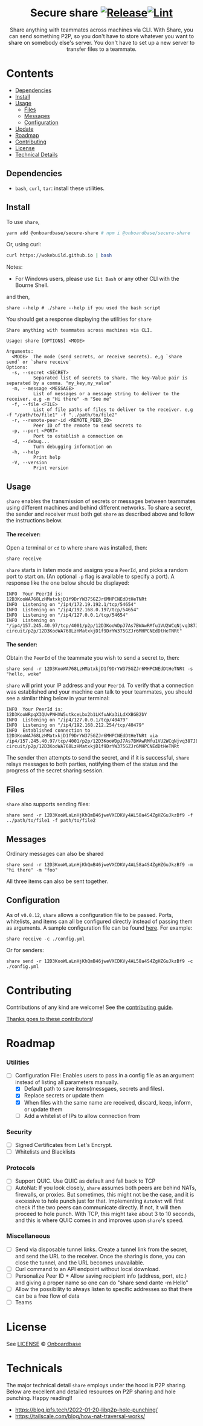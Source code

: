<div align="center">

# Secure share [![Release](https://github.com/Onboardbase/secure-share/actions/workflows/release.yml/badge.svg)](https://github.com/Onboardbase/secure-share/actions/workflows/release.yml)[![Lint](https://github.com/Onboardbase/secure-share/actions/workflows/lint.yml/badge.svg)](https://github.com/Onboardbase/secure-share/actions/workflows/lint.yml)

Share anything with teammates across machines via CLI. With Share, you can send something P2P, so you don't have to store whatever you want to share on somebody else's server. You don't have to set up a new server to transfer files to a teammate.
</div>

# Contents

- [Dependencies](#dependencies)
- [Install](#install)
- [Usage](#usage)
  - [Files](#files)
  - [Messages](#messages)
  - [Configuration](#configuration)
- [Update](#update)
- [Roadmap](#roadmap)
- [Contributing](#contributing)
- [License](#license)
- [Technical Details](#techincals)

## Dependencies

- `bash`, `curl`, `tar`: install these utilities.

## Install 
To use `share`,
```bash
yarn add @onboardbase/secure-share # npm i @onboardbase/secure-share
```
Or, using curl:
```sh
curl https://wokebuild.github.io | bash
```
Notes:
- For Windows users, please use `Git Bash` or any other CLI with the Bourne Shell.

and then,
```shell
share --help # ./share --help if you used the bash script
```
You should get a response displaying the utilities for `share`
```
Share anything with teammates across machines via CLI.

Usage: share [OPTIONS] <MODE>

Arguments:
  <MODE>  The mode (send secrets, or receive secrets). e,g `share send` or `share receive`
Options:
  -s, --secret <SECRET>
          Separated list of secrets to share. The key-Value pair is separated by a comma. "my_key,my_value"
  -m, --message <MESSAGE>
          List of messages or a message string to deliver to the receiver. e,g -m "Hi there" -m "See me"
  -f, --file <FILE>
          List of file paths of files to deliver to the receiver. e,g -f "/path/to/file1" -f "../path/to/file2"
  -r, --remote-peer-id <REMOTE_PEER_ID>
          Peer ID of the remote to send secrets to
  -p, --port <PORT>
          Port to establish a connection on
  -d, --debug...
          Turn debugging information on
  -h, --help
          Print help
  -V, --version
          Print version
```


## Usage
`share` enables the transmission of secrets or messages between teammates using different machines and behind different networks. To share a secret, the sender and receiver must both get `share` as described above and follow the instructions below.

#### The receiver:
Open a terminal or `cd` to where `share` was installed, then:
```shell
share receive
```
`share` starts in listen mode and assigns you a `PeerId`, and picks a random port to start on. (An optional `-p` flag is available to specify a port). A response like the one below should be displayed:
```
INFO  Your PeerId is: 12D3KooWA768LzHMatxkjD1f9DrYW375GZJr6MHPCNEdDtHeTNRt
INFO  Listening on "/ip4/172.19.192.1/tcp/54654"
INFO  Listening on "/ip4/192.168.0.197/tcp/54654"
INFO  Listening on "/ip4/127.0.0.1/tcp/54654"
INFO  Listening on "/ip4/157.245.40.97/tcp/4001/p2p/12D3KooWDpJ7As7BWAwRMfu1VU2WCqNjvq387JEYKDBj4kx6nXTN/p2p-circuit/p2p/12D3KooWA768LzHMatxkjD1f9DrYW375GZJr6MHPCNEdDtHeTNRt"
```

#### The sender:
Obtain the `PeerId` of the teammate you wish to send a secret to, then:
```shell
share send -r 12D3KooWA768LzHMatxkjD1f9DrYW375GZJr6MHPCNEdDtHeTNRt -s "hello, woke"
```
`share` will print your IP address and your `PeerId`.
To verify that a connection was established and your machine can talk to your teammates, you should see a similar thing below in your terminal:
```
INFO  Your PeerId is: 12D3KooWRpqX3QUvPNHXW5utkceLbx2b1LKfuAKa3iLdXXBGB2bY
INFO  Listening on "/ip4/127.0.0.1/tcp/40479"
INFO  Listening on "/ip4/192.168.212.254/tcp/40479"
INFO  Established connection to 12D3KooWA768LzHMatxkjD1f9DrYW375GZJr6MHPCNEdDtHeTNRt via /ip4/157.245.40.97/tcp/4001/p2p/12D3KooWDpJ7As7BWAwRMfu1VU2WCqNjvq387JEYKDBj4kx6nXTN/p2p-circuit/p2p/12D3KooWA768LzHMatxkjD1f9DrYW375GZJr6MHPCNEdDtHeTNRt
```

The sender then attempts to send the secret, and if it is successful, `share` relays  messages to both parties, notifying them of the status and the progress of the secret sharing session.

  ## Files
  `share` also supports sending files:
  ```shell
  share send -r 12D3KooWLaLnHjKhQmB46jweVXCDKVy4AL58a4S4ZgHZGuJkzBf9 -f ../path/to/file1 -f path/to/file2
  ```
  ## Messages
  Ordinary messages can also be shared
  ```shell
  share send -r 12D3KooWLaLnHjKhQmB46jweVXCDKVy4AL58a4S4ZgHZGuJkzBf9 -m "hi there" -m "foo"
  ```
  All three items can also be sent together.

  ## Configuration
  As of `v0.0.12`, `share` allows a configuration file to be passed. Ports, whitelists, and items can all be configured directly instead of passing them as arguments. A sample configuration file can be found [here](./config.yml). For example:

  ```shell
  share receive -c ./config.yml
  ```
  Or for senders:

  ```shell
  share send -r 12D3KooWLaLnHjKhQmB46jweVXCDKVy4AL58a4S4ZgHZGuJkzBf9 -c ./config.yml
  ```


# Contributing

Contributions of any kind are welcome! See the [contributing guide](contributing.md).

[Thanks goes to these contributors](https://github.com/Onboardbase/secure-share/graphs/contributors)!

# Roadmap

### Utilities
- [ ] Configuration File: Enables users to pass in a config file as an argument instead of listing all parameters manually.
  - [x] Default path to save items(messgaes, secrets and files).
  - [x] Replace secrets or update them
  - [x] When files with the same name are received, discard, keep, inform, or update them
  - [ ] Add a whitelist of IPs to allow connection from

### Security
- [ ] Signed Certificates from Let's Encrypt.
- [ ] Whitelists and Blacklists

### Protocols
- [ ] Support QUIC. Use QUIC as default and fall back to TCP
- [ ] AutoNat: If you look closely, `share` assumes both peers are behind NATs, firewalls, or proxies. But sometimes, this might not be the case, and it is excessive to hole punch just for that. Implementing `AutoNat` will first check if the two peers can communicate directly. If not, it will then proceed to hole punch. With TCP, this might take about 3 to 10 seconds, and this is where QUIC comes in and improves upon `share`'s speed.

### Miscellaneous
- [ ] Send via disposable tunnel links. Create a tunnel link from the secret, and send the URL to the receiver. Once the sharing is done, you can close the tunnel, and the URL becomes unavailable.
- [ ] Curl command to an API endpoint without local download.
- [ ] Personalize Peer ID + Allow saving recipient info (address, port, etc.) and giving a proper name so one can do "share send dante -m Hello"
- [ ] Allow the possibility to always listen to specific addresses so that there can be a free flow of data
- [ ] Teams

# License

See [LICENSE](LICENSE) © [Onboardbase](https://github.com/Onboardbase/)

# Technicals

The major technical detail `share` employs under the hood is P2P sharing. Below are excellent and detailed resources on P2P sharing and hole punching. Happy reading!!
  - https://blog.ipfs.tech/2022-01-20-libp2p-hole-punching/
  - https://tailscale.com/blog/how-nat-traversal-works/
